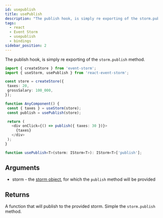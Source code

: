 ```yaml
---
id: usepublish
title: usePublish
description: "The publish hook, is simply re exporting of the storm.publish method. Arguments: storm (the storm object, for which the publish method will be provided)"
tags:
  - react
  - Event Storm
  - usepublish
  - bindings
sidebar_position: 2
---
```


The publish hook, is simply re exporting of the `storm.publish` method.

```typescript
import { createStore } from 'event-storm';
import { useStorm, usePublish } from 'react-event-storm';

const store = createStore({
 taxes: 20,
 grossSalary: 100_000,
});

function AnyComponent() {
 const { taxes } = useStorm(store);
 const publish = usePublish(store);

 return (
   <div onClick={() => publish({ taxes: 30 })}>
     {taxes}
   </div>
 );
}
```

```typescript
function usePublish<T>(storm: IStorm<T>): IStorm<T>['publish'];
```

## Arguments

- storm - the [storm object](/docs/api-reference/storm#istorm), for which the `publish` method will be provided

## Returns

A function that will publish to the provided storm. Simple the `storm.publish` method.
